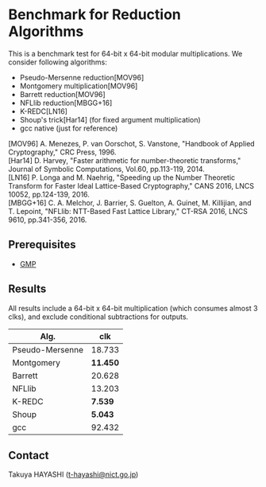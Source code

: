 # Benchmark for Reduction Algorithms

This is a benchmark test for 64-bit x 64-bit modular multiplications. We consider following algorithms:
- Pseudo-Mersenne reduction[MOV96]
- Montgomery multiplication[MOV96]
- Barrett reduction[MOV96]
- NFLlib reduction[MBGG+16]
- K-REDC[LN16]
- Shoup's trick[Har14] (for fixed argument multiplication)
- gcc native (just for reference)

[MOV96] A. Menezes, P. van Oorschot, S. Vanstone, "Handbook of Applied Cryptography," CRC Press, 1996.  
[Har14] D. Harvey, "Faster arithmetic for number-theoretic transforms," Journal of Symbolic Computations, Vol.60, pp.113-119, 2014.  
[LN16] P. Longa and M. Naehrig, "Speeding up the Number Theoretic Transform for Faster Ideal Lattice-Based Cryptography," CANS 2016, LNCS 10052, pp.124-139, 2016.  
[MBGG+16] C. A. Melchor, J. Barrier, S. Guelton, A. Guinet, M. Killijian, and T. Lepoint, "NFLlib: NTT-Based Fast Lattice Library," CT-RSA 2016, LNCS 9610, pp.341-356, 2016.

## Prerequisites

- [GMP](https://gmplib.org/)

## Results

All results include a 64-bit x 64-bit multiplication (which consumes almost 3 clks), 
and exclude conditional subtractions for outputs.

|Alg.|clk|
|----|----|
|Pseudo-Mersenne|18.733|
|Montgomery|**11.450**|
|Barrett|20.628|
|NFLlib|13.203|
|K-REDC|**7.539**|
|Shoup|**5.043**|
|gcc|92.432|

## Contact
Takuya HAYASHI (t-hayashi@nict.go.jp)
